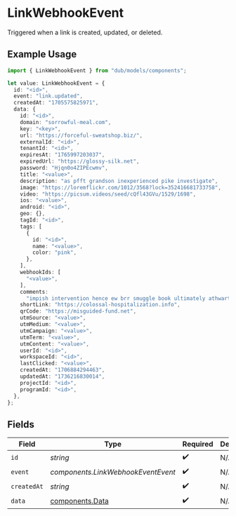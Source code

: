 # LinkWebhookEvent

Triggered when a link is created, updated, or deleted.

## Example Usage

```typescript
import { LinkWebhookEvent } from "dub/models/components";

let value: LinkWebhookEvent = {
  id: "<id>",
  event: "link.updated",
  createdAt: "1705575825971",
  data: {
    id: "<id>",
    domain: "sorrowful-meal.com",
    key: "<key>",
    url: "https://forceful-sweatshop.biz/",
    externalId: "<id>",
    tenantId: "<id>",
    expiresAt: "1765997203037",
    expiredUrl: "https://glossy-silk.net",
    password: "Hjqn0o4ZIPEcwmv",
    title: "<value>",
    description: "as pfft grandson inexperienced pike investigate",
    image: "https://loremflickr.com/1012/3568?lock=352416681733758",
    video: "https://picsum.videos/seed/cQfl43GVu/1529/1698",
    ios: "<value>",
    android: "<id>",
    geo: {},
    tagId: "<id>",
    tags: [
      {
        id: "<id>",
        name: "<value>",
        color: "pink",
      },
    ],
    webhookIds: [
      "<value>",
    ],
    comments:
      "impish intervention hence ew brr smuggle book ultimately athwart coordinated guidance anti fast advocate weird qualified woot",
    shortLink: "https://colossal-hospitalization.info",
    qrCode: "https://misguided-fund.net",
    utmSource: "<value>",
    utmMedium: "<value>",
    utmCampaign: "<value>",
    utmTerm: "<value>",
    utmContent: "<value>",
    userId: "<id>",
    workspaceId: "<id>",
    lastClicked: "<value>",
    createdAt: "1706884294463",
    updatedAt: "1736216830014",
    projectId: "<id>",
    programId: "<id>",
  },
};
```

## Fields

| Field                                              | Type                                               | Required                                           | Description                                        |
| -------------------------------------------------- | -------------------------------------------------- | -------------------------------------------------- | -------------------------------------------------- |
| `id`                                               | *string*                                           | :heavy_check_mark:                                 | N/A                                                |
| `event`                                            | *components.LinkWebhookEventEvent*                 | :heavy_check_mark:                                 | N/A                                                |
| `createdAt`                                        | *string*                                           | :heavy_check_mark:                                 | N/A                                                |
| `data`                                             | [components.Data](../../models/components/data.md) | :heavy_check_mark:                                 | N/A                                                |